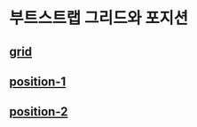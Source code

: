 # 부트스트랩 그리드와 포지션

## <a href="https://baesub.github.io/bootStrap/start-grid-1.html"> grid </a> <br>
## <a href="https://baesub.github.io/bootStrap/start-position-1"> position-1 </a> <br>
## <a href="https://baesub.github.io/bootStrap/start-position-2"> position-2 </a> 
